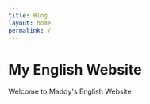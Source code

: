 ```yaml
---
title: Blog
layout: home
permalink: /
---
```

# My English Website

Welcome to Maddy's English Website